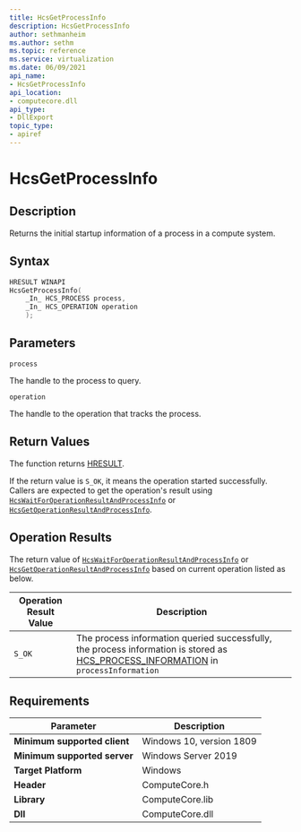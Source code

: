 ```yaml
---
title: HcsGetProcessInfo
description: HcsGetProcessInfo
author: sethmanheim
ms.author: sethm
ms.topic: reference
ms.service: virtualization
ms.date: 06/09/2021
api_name:
- HcsGetProcessInfo
api_location:
- computecore.dll
api_type:
- DllExport
topic_type: 
- apiref
---
```

# HcsGetProcessInfo

## Description

Returns the initial startup information of a process in a compute system.

## Syntax

```cpp
HRESULT WINAPI
HcsGetProcessInfo(
    _In_ HCS_PROCESS process,
    _In_ HCS_OPERATION operation
    );
```

## Parameters

`process`

The handle to the process to query.

`operation`

The handle to the operation that tracks the process.

## Return Values

The function returns [HRESULT](./HCSHResult.md).

If the return value is `S_OK`, it means the operation started successfully. Callers are expected to get the operation's result using [`HcsWaitForOperationResultAndProcessInfo`](./HcsWaitForOperationResultAndProcessInfo.md) or [`HcsGetOperationResultAndProcessInfo`](./HcsGetOperationResultAndProcessInfo.md).


## Operation Results

The return value of [`HcsWaitForOperationResultAndProcessInfo`](./HcsWaitForOperationResultAndProcessInfo.md) or [`HcsGetOperationResultAndProcessInfo`](./HcsGetOperationResultAndProcessInfo.md) based on current operation listed as below.

| Operation Result Value | Description |
| -- | -- |
| `S_OK` | The process information queried successfully, the process information is stored as [HCS_PROCESS_INFORMATION](./HCS_PROCESS_INFORMATION.md) in `processInformation`|


## Requirements

|Parameter|Description|
|---|---|
| **Minimum supported client** | Windows 10, version 1809 |
| **Minimum supported server** | Windows Server 2019 |
| **Target Platform** | Windows |
| **Header** | ComputeCore.h |
| **Library** | ComputeCore.lib |
| **Dll** | ComputeCore.dll |
